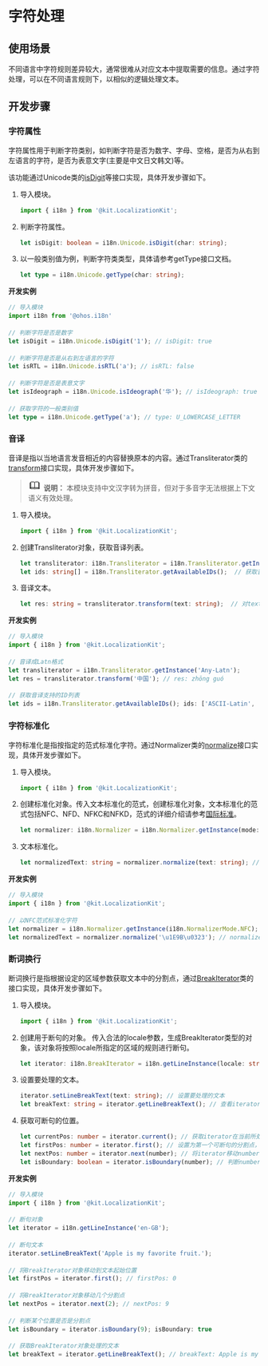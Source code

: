 # 字符处理

## 使用场景

不同语言中字符规则差异较大，通常很难从对应文本中提取需要的信息。通过字符处理，可以在不同语言规则下，以相似的逻辑处理文本。

## 开发步骤


### 字符属性

字符属性用于判断字符类别，如判断字符是否为数字、字母、空格，是否为从右到左语言的字符，是否为表意文字(主要是中文日文韩文)等。

该功能通过Unicode类的[isDigit](../reference/apis-localization-kit/js-apis-i18n.md#isdigit9)等接口实现，具体开发步骤如下。

1. 导入模块。

   ```ts
   import { i18n } from '@kit.LocalizationKit';
   ```

2. 判断字符属性。

   ```ts
   let isDigit: boolean = i18n.Unicode.isDigit(char: string);
   ```

3. 以一般类别值为例，判断字符类类型，具体请参考getType接口文档。

   ```ts
   let type = i18n.Unicode.getType(char: string);
   ```

**开发实例**
```ts
// 导入模块
import i18n from '@ohos.i18n'

// 判断字符是否是数字
let isDigit = i18n.Unicode.isDigit('1'); // isDigit: true

// 判断字符是否是从右到左语言的字符
let isRTL = i18n.Unicode.isRTL('a'); // isRTL: false

// 判断字符是否是表意文字
let isIdeograph = i18n.Unicode.isIdeograph('华'); // isIdeograph: true

// 获取字符的一般类别值
let type = i18n.Unicode.getType('a'); // type: U_LOWERCASE_LETTER
```


### 音译

音译是指以当地语言发音相近的内容替换原本的内容。通过Transliterator类的[transform](../reference/apis-localization-kit/js-apis-i18n.md#transform9)接口实现，具体开发步骤如下。

> ![icon-note.gif](public_sys-resources/icon-note.gif) **说明：**
> 本模块支持中文汉字转为拼音，但对于多音字无法根据上下文语义有效处理。

1. 导入模块。
   ```ts
   import { i18n } from '@kit.LocalizationKit';
   ```

2. 创建Transliterator对象，获取音译列表。
   ```ts
   let transliterator: i18n.Transliterator = i18n.Transliterator.getInstance(id: string);  // 传入音译支持的ID，创建Transliterator对象
   let ids: string[] = i18n.Transliterator.getAvailableIDs();  // 获取音译支持的ID列表
   ```

3. 音译文本。
   ```ts
   let res: string = transliterator.transform(text: string);  // 对text内容进行音译
   ```


**开发实例**
```ts
// 导入模块
import { i18n } from '@kit.LocalizationKit';

// 音译成Latn格式
let transliterator = i18n.Transliterator.getInstance('Any-Latn');
let res = transliterator.transform('中国'); // res: zhōng guó

// 获取音译支持的ID列表
let ids = i18n.Transliterator.getAvailableIDs(); ids: ['ASCII-Latin', 'Accents-Any', ...]
```


### 字符标准化

字符标准化是指按指定的范式标准化字符。通过Normalizer类的[normalize](../reference/apis-localization-kit/js-apis-i18n.md#normalize10)接口实现，具体开发步骤如下。

1. 导入模块。
   ```ts
   import { i18n } from '@kit.LocalizationKit';
   ```

2. 创建标准化对象。传入文本标准化的范式，创建标准化对象，文本标准化的范式包括NFC、NFD、NFKC和NFKD，范式的详细介绍请参考[国际标准](https://www.unicode.org/reports/tr15/#Norm_Forms)。
   ```ts
   let normalizer: i18n.Normalizer = i18n.Normalizer.getInstance(mode: NormalizerMode);
   ```

3. 文本标准化。
   ```ts
   let normalizedText: string = normalizer.normalize(text: string); // 对text文本进行标准化
   ```

**开发实例**
```ts
// 导入模块
import { i18n } from '@kit.LocalizationKit';

// 以NFC范式标准化字符
let normalizer = i18n.Normalizer.getInstance(i18n.NormalizerMode.NFC);
let normalizedText = normalizer.normalize('\u1E9B\u0323'); // normalizedText: \u1E9B\u0323
```


### 断词换行

断词换行是指根据设定的区域参数获取文本中的分割点，通过[BreakIterator](../reference/apis-localization-kit/js-apis-i18n.md#breakiterator8)类的接口实现，具体开发步骤如下。

1. 导入模块。
   ```ts
   import { i18n } from '@kit.LocalizationKit';
   ```

2. 创建用于断句的对象。
   传入合法的locale参数，生成BreakIterator类型的对象，该对象将按照locale所指定的区域的规则进行断句。

   ```ts
   let iterator: i18n.BreakIterator = i18n.getLineInstance(locale: string);
   ```

3. 设置要处理的文本。
   ```ts
   iterator.setLineBreakText(text: string); // 设置要处理的文本
   let breakText: string = iterator.getLineBreakText(); // 查看iterator正在处理的文本
   ```

4. 获取可断句的位置。
   ```ts
   let currentPos: number = iterator.current(); // 获取iterator在当前所处理文本中的位置
   let firstPos: number = iterator.first(); // 设置为第一个可断句的分割点，返回该分割点的位置。第一个分割点总是在文本的起始位置，firstPos = 0
   let nextPos: number = iterator.next(number); // 将iterator移动number数量个分割点，number为正数代表向后移动，number为负数代表向前移动，默认值为1。nextPos为移动后在文本中的位置，如果超出文本的长度范围，返回-1
   let isBoundary: boolean = iterator.isBoundary(number); // 判断number位置是否是分割点
   ```


**开发实例**
```ts
// 导入模块
import { i18n } from '@kit.LocalizationKit';

// 断句对象
let iterator = i18n.getLineInstance('en-GB');

// 断句文本
iterator.setLineBreakText('Apple is my favorite fruit.');

// 将BreakIterator对象移动到文本起始位置
let firstPos = iterator.first(); // firstPos: 0

// 将BreakIterator对象移动几个分割点
let nextPos = iterator.next(2); // nextPos: 9

// 判断某个位置是否是分割点
let isBoundary = iterator.isBoundary(9); isBoundary: true

// 获取BreakIterator对象处理的文本
let breakText = iterator.getLineBreakText(); // breakText: Apple is my favorite fruit.
```
